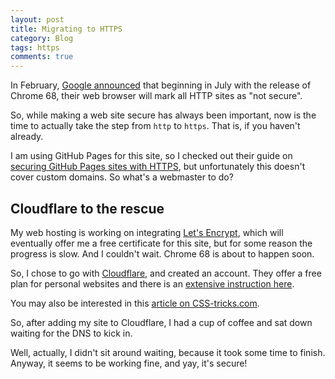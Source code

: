 ```yaml
---
layout: post
title: Migrating to HTTPS
category: Blog
tags: https
comments: true
---
```


In February, [Google announced](https://blog.chromium.org/2018/02/a-secure-web-is-here-to-stay.html) that beginning in July with the release of Chrome 68, their web browser will mark all HTTP sites as "not secure".

So, while making a web site secure has always been important, now is the time to actually take the step from <code>http</code> to <code>https</code>. That is, if you haven't already.

I am using GitHub Pages for this site, so I checked out their guide on [securing GitHub Pages sites with HTTPS](https://help.github.com/articles/securing-your-github-pages-site-with-https/), but unfortunately this doesn't cover custom domains. So what's a webmaster to do?

## Cloudflare to the rescue

My web hosting is working on integrating [Let's Encrypt](https://letsencrypt.org/), which will eventually offer me a free certificate for this site, but for some reason the progress is slow. And I couldn't wait. Chrome 68 is about to happen soon.

So, I chose to go with [Cloudflare](https://www.cloudflare.com/), and created an account. They offer a free plan for personal websites and there is an [extensive instruction here](https://support.cloudflare.com/hc/en-us/articles/201720164-Step-2-Create-a-CloudFlare-account-and-add-a-website).

You may also be interested in this [article on CSS-tricks.com](https://css-tricks.com/switching-site-https-shoestring-budget/).

So, after adding my site to Cloudflare, I had a cup of coffee and sat down waiting for the DNS to kick in.

Well, actually, I didn't sit around waiting, because it took some time to finish. Anyway, it seems to be working fine, and yay, it's secure!
